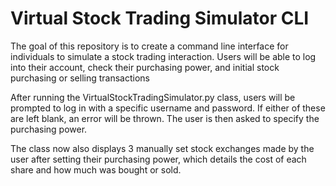# Virtual Stock Trading Simulator CLI
The goal of this repository is to create a command line interface for individuals to simulate a stock trading interaction. Users will be able to log into their account, check their purchasing power, and initial stock purchasing or selling transactions

After running the VirtualStockTradingSimulator.py class, users will be prompted to log in with a specific username and password. If either of these are left blank, an error will be thrown. The user is then asked to specify the purchasing power.

The class now also displays 3 manually set stock exchanges made by the user after setting their purchasing power, which details the cost of each share and how much was bought or sold.
